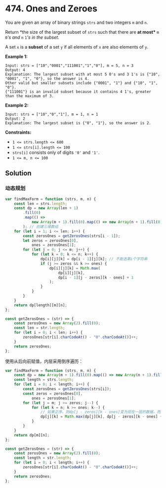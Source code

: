 # 474. Ones and Zeroes

You are given an array of binary strings `strs` and two integers `m` and `n`.

Return \*the size of the largest subset of `strs` such that there are **at most\*** `m` `0`_'s and_ `n` `1`_'s in the subset_.

A set `x` is a **subset** of a set `y` if all elements of `x` are also elements of `y`.

**Example 1:**

```
Input: strs = ["10","0001","111001","1","0"], m = 5, n = 3
Output: 4
Explanation: The largest subset with at most 5 0's and 3 1's is {"10", "0001", "1", "0"}, so the answer is 4.
Other valid but smaller subsets include {"0001", "1"} and {"10", "1", "0"}.
{"111001"} is an invalid subset because it contains 4 1's, greater than the maximum of 3.
```

**Example 2:**

```
Input: strs = ["10","0","1"], m = 1, n = 1
Output: 2
Explanation: The largest subset is {"0", "1"}, so the answer is 2.
```

**Constraints:**

-   `1 <= strs.length <= 600`
-   `1 <= strs[i].length <= 100`
-   `strs[i]` consists only of digits `'0'` and `'1'`.
-   `1 <= m, n <= 100`

## Solution

### 动态规划

```javascript
var findMaxForm = function (strs, m, n) {
    const len = strs.length;
    const dp = new Array(len + 1)
        .fill(0)
        .map(() =>
            new Array(m + 1).fill(0).map(() => new Array(n + 1).fill(0))
        ); // 创建三维数组
    for (let i = 1; i <= len; i++) {
        const zerosOnes = getZerosOnes(strs[i - 1]);
        let zeros = zerosOnes[0],
            ones = zerosOnes[1];
        for (let j = 0; j <= m; j++) {
            for (let k = 0; k <= n; k++) {
                dp[i][j][k] = dp[i - 1][j][k]; // 不能选第i个字符串
                if (j >= zeros && k >= ones) {
                    dp[i][j][k] = Math.max(
                        dp[i][j][k],
                        dp[i - 1][j - zeros][k - ones] + 1
                    );
                }
            }
        }
    }
    return dp[length][m][n];
};

const getZerosOnes = (str) => {
    const zerosOnes = new Array(2).fill(0);
    const len = str.length;
    for (let i = 0; i < len; i++) {
        zerosOnes[str[i].charCodeAt() - "0".charCodeAt()]++;
    }
    return zerosOnes;
};
```

使用从后向前赋值，内层采用倒序遍历：

```javascript
var findMaxForm = function (strs, m, n) {
    const dp = new Array(m + 1).fill(0).map(() => new Array(n + 1).fill(0));
    const length = strs.length;
    for (let i = 0; i < length; i++) {
        const zerosOnes = getZerosOnes(strs[i]);
        const zeros = zerosOnes[0],
            ones = zerosOnes[1];
        for (let j = m; j >= zeros; j--) {
            for (let k = n; k >= ones; k--) {
                // 如果正序，则dp[j - zeros][k - ones]变为现在一层的数据，而后面的dp[j][k]要用的是上一层的dp[j - zeros][k - ones]
                dp[j][k] = Math.max(dp[j][k], dp[j - zeros][k - ones] + 1);
            }
        }
    }
    return dp[m][n];
};

const getZerosOnes = (str) => {
    const zerosOnes = new Array(2).fill(0);
    const length = str.length;
    for (let i = 0; i < length; i++) {
        zerosOnes[str[i].charCodeAt() - "0".charCodeAt()]++;
    }
    return zerosOnes;
};
```

